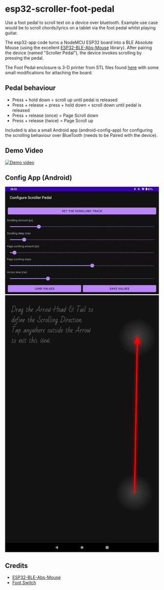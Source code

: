 # esp32-scroller-foot-pedal
Use a foot pedal to scroll text on a device over bluetooth. Example use case would be to scroll chords/lyrics on a tablet via the foot pedal whilst playing guitar.

The esp32-app code turns a NodeMCU ESP32 board into a BLE Absolute Mouse (using the excellent [ESP32-BLE-Abs-Mouse](https://github.com/sobrinho/ESP32-BLE-Abs-Mouse) library). After pairing the device (named "Scroller Pedal"), the device invokes scrolling by pressing the pedal. 

The Foot Pedal enclosure is 3-D printer from STL files found [here](https://www.thingiverse.com/thing:3152310) with some small modifications for attaching the board.

## Pedal behaviour
- Press + hold down = scroll up until pedal is released
- Press + release + press + hold down = scroll down until pedal is released
- Press + release (once) = Page Scroll down
- Press + release (twice) = Page Scroll up

Included is also a small Android app (android-config-app) for configuring the scrolling behaviour over BlueTooth (needs to be Paired with the device).

## Demo Video
[![Demo video](https://img.youtube.com/vi/rqGKLVZrP6g/0.jpg)](https://www.youtube.com/watch?v=rqGKLVZrP6g)

## Config App (Android)
![Config App](https://github.com/leerikss/esp32-scroller-foot-pedal/blob/main/img/config_app.jpg?raw=true)
![Scrolling Track Settings](https://github.com/leerikss/esp32-scroller-foot-pedal/blob/main/img/config_scroll_track.jpg?raw=true)

## Credits
- [ESP32-BLE-Abs-Mouse](https://github.com/sobrinho/ESP32-BLE-Abs-Mouse)
- [Foot Switch](https://www.thingiverse.com/thing:3152310)
